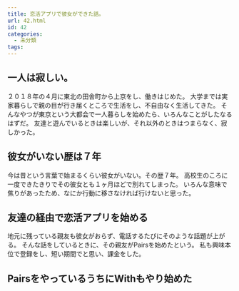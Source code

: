 ```yaml
---
title: 恋活アプリで彼女ができた話。
url: 42.html
id: 42
categories:
  - 未分類
tags:
---
```


一人は寂しい。
-------

２０１８年の４月に東北の田舎町から上京をし、働きはじめた。 大学までは実家暮らしで親の目が行き届くところで生活をし、不自由なく生活してきた。 そんなやつが東京という大都会で一人暮らしを始めたら、いろんなことがしたなるはずだ。 友達と遊んでいるときは楽しいが、それ以外のときはつまらなく、寂しかった。

彼女がいない歴は７年
----------

今は昔という言葉で始まるくらい彼女がいない。その歴７年。 高校生のころに一度できたきりでその彼女とも１ヶ月ほどで別れてしまった。 いろんな意味で焦りがあったため、なにか行動に移さなければ行けないと思った。

友達の経由で恋活アプリを始める
---------------

地元に残っている親友も彼女がおらず、電話するたびにそのような話題が上がる。 そんな話をしているときに、その親友がPairsを始めたという。 私も興味本位で登録をし、短い期間でと思い、課金をした。

PairsをやっているうちにWithもやり始めた
------------------------
